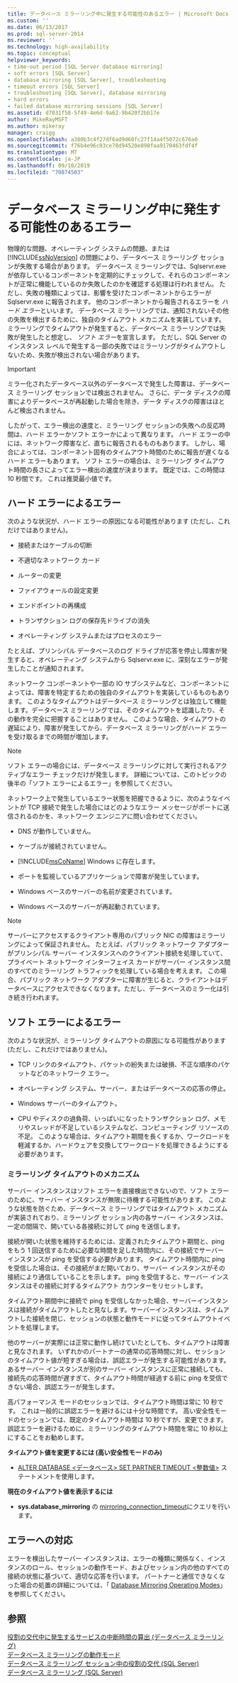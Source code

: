```yaml
---
title: データベース ミラーリング中に発生する可能性のあるエラー | Microsoft Docs
ms.custom: ''
ms.date: 06/13/2017
ms.prod: sql-server-2014
ms.reviewer: ''
ms.technology: high-availability
ms.topic: conceptual
helpviewer_keywords:
- time-out period [SQL Server database mirroring]
- soft errors [SQL Server]
- database mirroring [SQL Server], troubleshooting
- timeout errors [SQL Server]
- troubleshooting [SQL Server], database mirroring
- hard errors
- failed database mirroring sessions [SQL Server]
ms.assetid: d7031f58-5f49-4e6d-9a62-9b420f2bb17e
author: MikeRayMSFT
ms.author: mikeray
manager: craigg
ms.openlocfilehash: a380b3c4f27df6ad9d60fc27f14a4f5072c676a0
ms.sourcegitcommit: f76b4e96c03ce78d94520e898faa9170463fdf4f
ms.translationtype: MT
ms.contentlocale: ja-JP
ms.lasthandoff: 09/10/2019
ms.locfileid: "70874503"
---
```

# <a name="possible-failures-during-database-mirroring"></a>データベース ミラーリング中に発生する可能性のあるエラー
  物理的な問題、オペレーティング システムの問題、または [!INCLUDE[ssNoVersion](../../includes/ssnoversion-md.md)] の問題により、データベース ミラーリング セッションが失敗する場合があります。 データベース ミラーリングでは、Sqlservr.exe が依存しているコンポーネントを定期的にチェックして、それらのコンポーネントが正常に機能しているのか失敗したのかを確認する処理は行われません。 ただし、失敗の種類によっては、影響を受けたコンポーネントからエラーが Sqlservr.exe に報告されます。 他のコンポーネントから報告されるエラーを *ハード エラー*といいます。 データベース ミラーリングでは、通知されないその他の失敗を検出するために、独自のタイムアウト メカニズムを実装しています。 ミラーリングでタイムアウトが発生すると、データベース ミラーリングでは失敗が発生したと想定し、 *ソフト エラー*を宣言します。 ただし、SQL Server のインスタンス レベルで発生する一部の失敗ではミラーリングがタイムアウトしないため、失敗が検出されない場合があります。  
  
> [!IMPORTANT]  
>  ミラー化されたデータベース以外のデータベースで発生した障害は、データベース ミラーリング セッションでは検出されません。 さらに、データ ディスクの障害によりデータベースが再起動した場合を除き、データ ディスクの障害はほとんど検出されません。  
  
 したがって、エラー検出の速度と、ミラーリング セッションの失敗への反応時間は、ハード エラーかソフト エラーかによって異なります。 ハード エラーの中には、ネットワーク障害など、直ちに報告されるものもあります。 しかし、場合によっては、コンポーネント固有のタイムアウト時間のために報告が遅くなるハード エラーもあります。 ソフト エラーの場合は、ミラーリング タイムアウト時間の長さによってエラー検出の速度が決まります。 既定では、この時間は 10 秒間です。 これは推奨最小値です。  
  
## <a name="failures-due-to-hard-errors"></a>ハード エラーによるエラー  
 次のような状況が、ハード エラーの原因になる可能性があります (ただし、これだけではありません)。  
  
-   接続またはケーブルの切断  
  
-   不適切なネットワーク カード  
  
-   ルーターの変更  
  
-   ファイアウォールの設定変更  
  
-   エンドポイントの再構成  
  
-   トランザクション ログの保存先ドライブの消失  
  
-   オペレーティング システムまたはプロセスのエラー  
  
 たとえば、プリンシパル データベースのログ ドライブが応答を停止し障害が発生すると、オペレーティング システムから Sqlservr.exe に、深刻なエラーが発生したことが通知されます。  
  
 ネットワーク コンポーネントや一部の IO サブシステムなど、コンポーネントによっては、障害を特定するための独自のタイムアウトを実装しているものもあります。 このようなタイムアウトはデータベース ミラーリングとは独立して機能します。データベース ミラーリングでは、そのタイムアウトを認識したり、その動作を完全に把握することはありません。 このような場合、タイムアウトの遅延により、障害が発生してから、データベース ミラーリングがハード エラーを受け取るまでの時間が増加します。  
  
> [!NOTE]  
>  ソフト エラーの場合には、データベース ミラーリングに対して実行されるアクティブなエラー チェックだけが発生します。 詳細については、このトピックの後半の「ソフト エラーによるエラー」を参照してください。  
  
 ネットワーク上で発生しているエラー状態を把握できるように、次のようなイベントが TCP 接続で発生した場合にはどのようなエラー メッセージがポートに送信されるのかを、ネットワーク エンジニアに問い合わせてください。  
  
-   DNS が動作していません。  
  
-   ケーブルが接続されていません。  
  
-   [!INCLUDE[msCoName](../../includes/msconame-md.md)] Windows に存在します。  
  
-   ポートを監視しているアプリケーションで障害が発生しています。  
  
-   Windows ベースのサーバーの名前が変更されています。  
  
-   Windows ベースのサーバーが再起動されています。  
  
> [!NOTE]  
>  サーバーにアクセスするクライアント専用のパブリック NIC の障害はミラーリングによって保証されません。 たとえば、パブリック ネットワーク アダプターがプリンシパル サーバー インスタンスへのクライアント接続を処理していて、プライベート ネットワーク インターフェイス カードがサーバー インスタンス間のすべてのミラーリング トラフィックを処理している場合を考えます。 この場合、パブリック ネットワーク アダプターに障害が生じると、クライアントはデータベースにアクセスできなくなります。ただし、データベースのミラー化は引き続き行われます。  
  
## <a name="failures-due-to-soft-errors"></a>ソフト エラーによるエラー  
 次のような状況が、ミラーリング タイムアウトの原因になる可能性があります (ただし、これだけではありません)。  
  
-   TCP リンクのタイムアウト、パケットの紛失または破損、不正な順序のパケットなどのネットワーク エラー。  
  
-   オペレーティング システム、サーバー、またはデータベースの応答の停止。  
  
-   Windows サーバーのタイムアウト。  
  
-   CPU やディスクの過負荷、いっぱいになったトランザクション ログ、メモリやスレッドが不足しているシステムなど、コンピューティング リソースの不足。 このような場合は、タイムアウト期間を長くするか、ワークロードを軽減するか、ハードウェアを交換してワークロードを処理できるようにする必要があります。  
  
### <a name="the-mirroring-time-out-mechanism"></a>ミラーリング タイムアウトのメカニズム  
 サーバー インスタンスはソフト エラーを直接検出できないので、ソフト エラーのために、サーバー インスタンスが無限に待機する可能性があります。 このような状態を防ぐため、データベース ミラーリングではタイムアウト メカニズムが実装されており、ミラーリング セッション内の各サーバー インスタンスは、一定の間隔で、開いている各接続に対して ping を送信します。  
  
 接続が開いた状態を維持するためには、定義されたタイムアウト期間と、ping をもう 1 回送信するために必要な時間を足した時間内に、その接続でサーバー インスタンスが ping を受信する必要があります。 タイムアウト時間内に ping を受信した場合は、その接続がまだ開いており、サーバー インスタンスがその接続により通信していることを示します。 ping を受信すると、サーバー インスタンスはその接続に対するタイムアウト カウンターをリセットします。  
  
 タイムアウト期間中に接続で ping を受信しなかった場合、サーバーインスタンスは接続がタイムアウトしたと見なします。サーバーインスタンスは、タイムアウトした接続を閉じ、セッションの状態と動作モードに従ってタイムアウトイベントを処理します。  
  
 他のサーバーが実際には正常に動作し続けていたとしても、タイムアウトは障害と見なされます。 いずれかのパートナーの通常の応答時間に対し、セッションのタイムアウト値が短すぎる場合は、誤認エラーが発生する可能性があります。 あるサーバー インスタンスが別のサーバー インスタンスに正常に接続しても、接続先の応答時間が遅すぎて、タイムアウト時間が経過する前に ping を受信できない場合、誤認エラーが発生します。  
  
 高パフォーマンス モードのセッションでは、タイムアウト時間は常に 10 秒です。 これは一般的に誤認エラーを避けるには十分な時間です。 高い安全性モードのセッションでは、既定のタイムアウト時間は 10 秒ですが、変更できます。 誤認エラーを避けるために、ミラーリングのタイムアウト時間を常に 10 秒以上にすることをお勧めします。  
  
 **タイムアウト値を変更するには (高い安全性モードのみ)**  
  
-   [ALTER DATABASE \<データベース> SET PARTNER TIMEOUT \<整数値>](/sql/t-sql/statements/alter-database-transact-sql) ステートメントを使用します。  
  
 **現在のタイムアウト値を表示するには**  
  
-   **sys.database_mirroring** の [mirroring_connection_timeout](/sql/relational-databases/system-catalog-views/sys-database-mirroring-transact-sql)にクエリを行います。  
  
## <a name="responding-to-an-error"></a>エラーへの対応  
 エラーを検出したサーバー インスタンスは、エラーの種類に関係なく、インスタンスのロール、セッションの動作モード、およびセッション内の他のすべての接続の状態に基づいて、適切な応答を行います。 パートナーと通信できなくなった場合の処置の詳細については、「 [Database Mirroring Operating Modes](database-mirroring-operating-modes.md)」を参照してください。  
  
## <a name="see-also"></a>参照  
 [役割の交代中に発生するサービスの中断時間の算出 &#40;データベース ミラーリング&#41;](estimate-the-interruption-of-service-during-role-switching-database-mirroring.md)   
 [データベース ミラーリングの動作モード](database-mirroring-operating-modes.md)   
 [データベース ミラーリング セッション中の役割の交代 &#40;SQL Server&#41;](role-switching-during-a-database-mirroring-session-sql-server.md)   
 [データベース ミラーリング &#40;SQL Server&#41;](database-mirroring-sql-server.md)  
  
  
